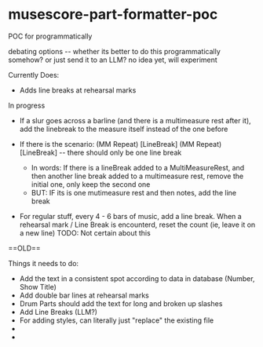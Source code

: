 # musescore-part-formatter-poc
POC for programmatically

debating options -- whether its better to do this programmatically somehow? or just send it to an LLM? no idea yet, will experiment


Currently Does:
- Adds line breaks at rehearsal marks

In progress
- If a slur goes across a barline (and there is a multimeasure rest after it), add the linebreak to the measure itself instead of the one before
- If there is the scenario: (MM Repeat) <Rehearsal Mark>[LineBreak] (MM Repeat)<Rehearsal Mark>[LineBreak] -- there should only be one line break
  - In words: If there is a lineBreak added to a MultiMeasureRest, and then another line break added to a multimeasure rest, remove the initial one, only keep the second one
  - BUT: IF its is one mutimeasure rest and then notes, add the line break

- For regular stuff, every 4 - 6 bars of music, add a line break. When a rehearsal mark / Line Break is encounterd, reset the count (ie, leave it on a new line) TODO: Not certain about this


==OLD==

Things it needs to do:
- Add the text in a consistent spot according to data in database (Number, Show Title)
- Add double bar lines at rehearsal marks
- Drum Parts should add the text for long and broken up slashes
- Add Line Breaks (LLM?)
- For adding styles, can literally just "replace" the existing file
- 
- 
